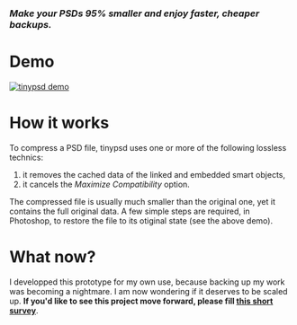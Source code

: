 ### *Make your PSDs 95% smaller and enjoy faster, cheaper backups.*

# Demo

[![tinypsd demo](https://img.youtube.com/vi/8HH2C6f8D8s/0.jpg)](https://www.youtube.com/watch?v=8HH2C6f8D8s)

# How it works

To compress a PSD file, tinypsd uses one or more of the following lossless technics:
1. it removes the cached data of the linked and embedded smart objects,
2. it cancels the *Maximize Compatibility* option.

The compressed file is usually much smaller than the original one, yet it contains the full original data. A few simple steps are required, in Photoshop, to restore the file to its otiginal state (see the above demo).

# What now?

I developped this prototype for my own use, because backing up my work was becoming a nightmare. I am now wondering if it deserves to be scaled up. **If you'd like to see this project move forward, please fill [this short survey](https://docs.google.com/forms/d/e/1FAIpQLSdJUtbC4O7cmTQv2qjXZBuEoTOqfjzADHgMOqzgrqqjuWNCdg/viewform?usp=sf_link)**.
